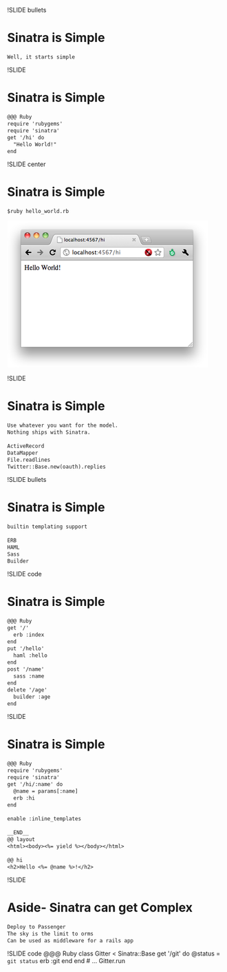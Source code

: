 !SLIDE bullets
# Sinatra is Simple

    Well, it starts simple

!SLIDE 
# Sinatra is Simple #

    @@@ Ruby
    require 'rubygems'
    require 'sinatra'
    get '/hi' do
      "Hello World!"
    end

!SLIDE center
# Sinatra is Simple #
    $ruby hello_world.rb
![hello_world.png](hello_world.png)

!SLIDE
# Sinatra is Simple #
    Use whatever you want for the model. 
    Nothing ships with Sinatra.

    ActiveRecord
    DataMapper
    File.readlines
    Twitter::Base.new(oauth).replies

!SLIDE bullets
# Sinatra is Simple #
    builtin templating support

    ERB
    HAML
    Sass
    Builder

!SLIDE code
# Sinatra is Simple #
    @@@ Ruby
    get '/'
      erb :index
    end
    put '/hello'
      haml :hello
    end
    post '/name'
      sass :name
    end
    delete '/age'
      builder :age
    end

!SLIDE
# Sinatra is Simple #
    @@@ Ruby
    require 'rubygems'
    require 'sinatra'
    get '/hi/:name' do
      @name = params[:name]
      erb :hi
    end

    enable :inline_templates

    __END__
    @@ layout
    <html><body><%= yield %></body></html>

    @@ hi
    <h2>Hello <%= @name %>!</h2>

!SLIDE
# Aside- Sinatra can get Complex #
    Deploy to Passenger
    The sky is the limit to orms
    Can be used as middleware for a rails app

!SLIDE code
    @@@ Ruby
    class Gitter < Sinatra::Base
      get '/git' do
        @status = `git status`
        erb :git
      end
    end
    # ...
    Gitter.run